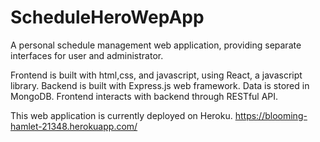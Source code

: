 # ScheduleHeroWepApp
A personal schedule management web application, providing separate interfaces for user
and administrator.

Frontend is built with html,css, and javascript, using React, a javascript library.
Backend is built with Express.js web framework. Data is stored in MongoDB.
Frontend interacts with backend through RESTful API.

This web application is currently deployed on Heroku. https://blooming-hamlet-21348.herokuapp.com/
